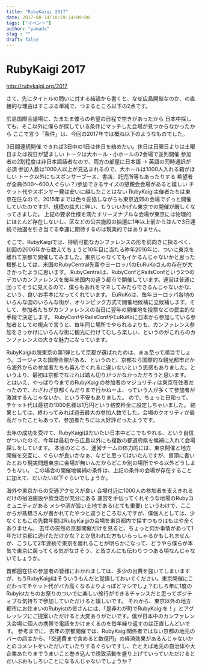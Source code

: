 ```yaml
---
title: "RubyKaigi 2017"
date: 2017-08-14T18:59:14+09:00
tags: ["イベント"]
author: "yamada"
slug : ""
draft: false
---
```

# RubyKaigi 2017
http://rubykaigi.org/2017


さて、先にタイトルの問いに対する結論から書くと、なぜ広島開催なのか、の直接的な理由はすこぶる単純で、つまるところ以下の2点です。

広島国際会議場に、たまたま僕らの希望の日程で空きがあったから
日本中探しても、そこ以外に僕らが探している条件にマッチした会場が見つからなかったから
ここで言う「条件」は、今回の2017年では概ね以下のようなものでした。

3日間連続開催
できれば3日中の1日は休日を絡めたい。休日は日曜日よりは土曜日または祝日が望ましい
トークは大ホール・小ホールの2会場で並列開催
参加者の2割程度は非日本語話者なので、両方の部屋に日本語 -> 英語の同時通訳が必須
参加人数は1000人以上が見込まれるので、大ホールは1000人入れる箱がほしい
トーク以外にもスポンサーブース、書店、託児所等もあったりする
希望者が全員(500〜600人ぐらい？)参加できるサイズの懇親会会場があると嬉しい
チケット代やスポンサー費は安いに越したことはない
RubyKaigi主催者たちは東京在住なので、2015年までは色々妥協しながらも東京近郊の会場でずっと開催していたのですが、規模の拡大に伴い、もういいかげん東京での開催が厳しくなってきました。
上記の要求仕様を満たすリーズナブルな会場が東京には物理的にほとんど存在しないし、区などの公共施設の抽選に1年以上前から並んで3日連続で抽選を引き当てる幸運に期待するのは現実的ではありません。

そこで、RubyKaigiでは、持続可能なカンファレンスの形を前向きに探るべく、初回の2006年から数えてちょうど10年目に当たる昨年2016年に、ついに東京を離れて京都で開催してみました。東京じゃなくてもイケるんじゃないかと思った根拠としては、米国のRubyCentral先輩やヨーロッパのEuRuKoさんの存在が大きかったように思います。
RubyCentralは、RubyConfとRailsConfという2つのデカいカンファレンスを毎年米国内の違う都市で開催しています。運営は普通に回ってそうに見えるので、僕らもあれをマネしてみたらできるんじゃないかな、という、良いお手本になってくれています。
EuRuKoは、毎年ヨーロッパ各地のいろんな国のいろんな街が、オリンピック方式で開催地候補に立候補します。そして、参加者たちがカンファレンスの当日に翌年の開催地を投票などの民主的な手段で決定します。
RubyConfやRailsConfやEuRuKoに日本から参加している参加者としての視点で言うと、毎年同じ場所でやられるよりも、カンファレンス参加をきっかけにいろんな街に観光に行けてむしろ楽しい、というのがこれらのカンファレンスの大きな魅力になっています。

RubyKaigiの脱東京の第1弾として京都が選ばれたのは、まぁ至って順当でしょう。ゴージャスな国際会館がある、というのと、京都なら国際的な観光都市だから海外からの参加者たちも喜んでくれるに違いないという思惑もありました。というより、最初は京都でなければ踏ん切りがつかなかっただろうと思います。
とはいえ、やっぱり今までのRubyKaigiの参加者のマジョリティは東京在住者だったので、わざわざ京都くんだりまで行かねーよ、っていう人が多くて参加者が激減するんじゃないか、という不安もありました。
ので、ちょっと日和って、チケット代は最初の1000名様は1万円という格安料金に設定しちゃいました。
結果としては、終わってみれば過去最大の参加人数でした。会場のクオリティが最高だったこともあって、参加者たちには大好評だったようです。

去年の成功を受けて、RubyKaigiはだいたい日本中どこでもやれる、という自信がついたので、今年は最初から広島以外にも複数の都道府県を候補に入れて会場探しをしています。
本当のところ、運営チームの体力的には、東京開催と地方開催を交互に、ぐらいが良いかなぁ、などと思ってはいたんですが、冒頭に書いたとおり現実問題東京に会場が無いんだからどこか別の場所でやる以外どうしようもない。
この場合の開催地候補の条件は、上記の条件の会場が存在することに加えて、だいたい以下ぐらいでしょうか。

海外や東京からの交通アクセスが良い
会場付近に1000人の参加者を支えきれるだけの宿泊施設や飲食店が充分にある
運営を手伝ってくれそうな地場のRubyコミュニティがある
メシや酒が旨い土地である(とても重要)
というわけで、ここからが髙橋さんが書かれてたやつと違うところなんですが、僕個人としては、少なくともこの先数年間はRubyKaigiの会場を東京都内で探すつもりはもはや全くありません。
去年の突然の京都開催だけを見ると、ちょっと何か事情があって1年だけ京都に逃げただけかな？とか思われた方もいらっしゃるかもしれませんが、こうして2年連続で東京を離れることが明らかになって、どうやら僕らが本気で東京に戻ってくる気がなさそう、と皆さんにも伝わりつつある頃なんじゃないでしょうか。

首都圏在住の参加者の皆様におかれましては、多少の出費を強いてしまいますが、もうRubyKaigiはそういうもんだと覚悟しておいてください。東京開催にこだわってチケット代がバカ高くなるよりよっぽどマシでしょ？むしろ年に1度のRubyistたちのお祭りのついでに楽しい旅行ができるチャンスだと思ってポジティブな気持ちで参加していただけると嬉しいです。
それから、東京以外の地方都市にお住まいのRubyistの皆さんには、「是非わが町でRubyKaigiを！」とアグレッシブにご提案いただけると大変ありがたいです。僕が日本中のカンファレンス会場に個人の携帯で電話をかけまくるのを毎年繰り返すのは正直しんどいです。
参考までに、去年の京都開催では、RubyKaigi関係者ではない京都の地元のバーの店主から、「交通費まで含めると数億円」の経済効果があるんじゃないかとのコメントをいただいていたりするぐらいですし、たとえば地元の自治体や大企業あたりまでうまいこと巻き込んで誘致活動を盛り上げていっていただけるとだいぶおもしろいことになるんじゃないでしょうか？